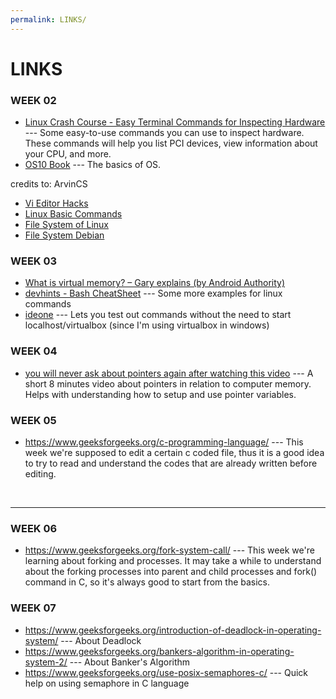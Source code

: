 ```yaml
---
permalink: LINKS/
---
```


# LINKS

### WEEK 02
* [Linux Crash Course - Easy Terminal Commands for Inspecting Hardware](https://youtu.be/oGyJr-iUwt8?si=59V2boc0XfmlFekg) --- 
Some easy-to-use commands you can use to inspect hardware. 
These commands will help you list PCI devices, view information about your CPU, and more.
* [OS10 Book](https://www.os-book.com/OS10/) ---
The basics of OS.

credits to: ArvinCS
* [Vi Editor Hacks](https://www.redhat.com/sysadmin/introduction-vi-editor)
* [Linux Basic Commands](https://kinsta.com/blog/linux-commands/)
* [File System of Linux](https://www.scaler.com/topics/linux-tutorial/file-system-of-linux/)
* [File System Debian](https://wiki.debian.org/FileSystem)

### WEEK 03
* [What is virtual memory? – Gary explains (by Android Authority)](https://www.youtube.com/watch?v=2quKyPnUShQ)
* [devhints - Bash CheatSheet](https://devhints.io/bash) ---
Some more examples for linux commands
* [ideone](https://ideone.com/) ---
Lets you test out commands without the need to start localhost/virtualbox (since I'm using virtualbox in windows)

### WEEK 04
* [you will never ask about pointers again after watching this video](https://www.youtube.com/watch?v=2ybLD6_2gKM) ---
A short 8 minutes video about pointers in relation to computer memory. Helps with understanding how to setup and use pointer variables.

### WEEK 05
* https://www.geeksforgeeks.org/c-programming-language/ ---
This week we're supposed to edit a certain c coded file, thus it is a good idea to try to read and understand the codes that are already written before editing.
<br>
<hr>

### WEEK 06
* https://www.geeksforgeeks.org/fork-system-call/ ---
This week we're learning about forking and processes. It may take a while to understand about the forking processes into parent and child processes and fork() command in C, so it's always good to start from the basics.

### WEEK 07
* https://www.geeksforgeeks.org/introduction-of-deadlock-in-operating-system/ ---
About Deadlock
* https://www.geeksforgeeks.org/bankers-algorithm-in-operating-system-2/ ---
About Banker's Algorithm
* https://www.geeksforgeeks.org/use-posix-semaphores-c/ ---
Quick help on using semaphore in C language
